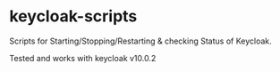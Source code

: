 # keycloak-scripts
Scripts for Starting/Stopping/Restarting &amp; checking Status of Keycloak.

Tested and works with keycloak v10.0.2
